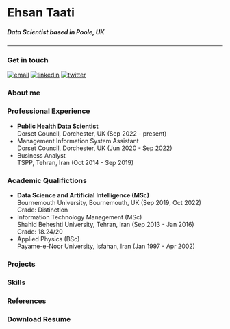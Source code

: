# Ehsan Taati
##### **Data Scientist based in Poole, UK**
----
### Get in touch
[![email](https://img.shields.io/badge/eh.taati-0A66C2?style=flat-square&logo=gmail&logoColor=white&color=red)](mailto:eh.taati@gmail.com) [![linkedin](https://img.shields.io/badge/linkedin-0A66C2?style=flat-squaree&logo=linkedin&logoColor=white)](https://www.linkedin.com/in/ehsantaati/) [![twitter](https://img.shields.io/badge/twitter-1DA1F2?style=flat-square&logo=twitter&logoColor=white)](https://twitter.com/)
### About me
### Professional Experience
- **Public Health Data Scientist**<br>Dorset Council, Dorchester, UK (Sep 2022 - present)
- Management Information System Assistant<br>Dorset Council, Dorchester, UK (Jun 2020 - Sep 2022)
- Business Analyst <br>TSPP, Tehran, Iran (Oct 2014 - Sep 2019)<br>
### Academic Qualifictions
- **Data Science and Artificial Intelligence (MSc)**<br>Bournemouth University, Bournemouth, UK (Sep 2019, Oct 2022)<br>Grade: Distinction
- Information Technology Management (MSc)<br>Shahid Beheshti University, Tehran, Iran (Sep 2013 - Jan 2016)<br>Grade: 18.24/20
- Applied Physics (BSc)<br> Payame-e-Noor University, Isfahan, Iran (Jan 1997 - Apr 2002)<br>
### Projects
### Skills
### References
### Download Resume
